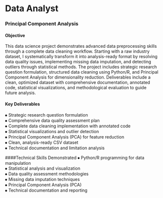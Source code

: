 # Data Analyst

### Principal Component Analysis

#### Objective
This data science project demonstrates advanced data preprocessing skills through a complete data cleaning workflow. Starting with a raw industry dataset, I systematically transform it into analysis-ready format by resolving data quality issues, implementing missing data imputation, and detecting outliers through statistical methods. The project includes strategic research question formulation, structured data cleaning using Python/R, and Principal Component Analysis for dimensionality reduction. Deliverables include a clean, optimized dataset with comprehensive documentation, annotated code, statistical visualizations, and methodological evaluation to guide future analysis.

#### Key Deliverables
⦁	Strategic research question formulation  
⦁	Comprehensive data quality assessment plan  
⦁	Complete data cleaning implementation with annotated code  
⦁	Statistical visualizations and outlier detection  
⦁	Principal Component Analysis (PCA) for feature reduction  
⦁	Clean, analysis-ready CSV dataset  
⦁	Technical documentation and limitation analysis  

####Technical Skills Demonstrated
⦁	Python/R programming for data manipulation  
⦁	Statistical analysis and visualization  
⦁	Data quality assessment methodologies  
⦁	Missing data imputation techniques  
⦁	Principal Component Analysis (PCA)  
⦁	Technical documentation and reporting
